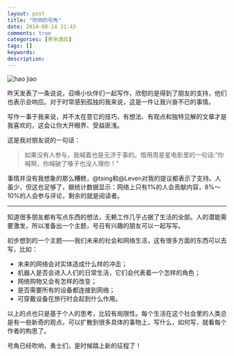 ```yaml
---
layout: post
title: "吹响的号角"
date: 2014-08-14 21:43
comments: true
categories: [茶余酒后]
tags: []
keywords: 
description: 
---
```

![hao jiao](http://data1.act3.qq.com/2010-09-13/11/a8e6a3d534cf8042867f0d83b3d29fa1.jpg)

昨天发表了一条说说，召唤小伙伴们一起写作，欣慰的是得到了朋友的支持，他们也表示会响应。对于时常感到孤独的我来说，这是一件让我兴奋不已的事情。

写作一事于我来说，并不太在意它的技巧，有想法、有观点和独特见解的文章才是我喜欢的，这会让你大开眼界、受益匪浅。

这是我对朋友说的一句话：

>如果没有人参与，我喊着也是无济于事的。借用周星星电影里的一句话:“你喊啊，你喊破了嗓子也没人理你！”

事情并没有我想象的那么糟糕，@tsing和@Leven对我的提议都表示了支持。人虽少，但这也足够了，据统计数据显示：网络上只有1%的人会贡献内容，8%～10%的人会参与评论，剩余的就是阅读者。

<!--more-->
---
知道很多朋友都有写点东西的想法，无赖工作几乎占据了生活的全部。人的潜能需要激发，所以准备出一个主题，号召有兴趣的朋友可以一起写写。

初步想到的一个主题——我们未来的社会和网络生活，这有很多方面的东西可以去写，比如：

- 未来的网络会对实体造成什么样的冲击；
- 机器人是否会进入人们的日常生活，它们会代表着一个怎样的角色；
- 网络购物又会有怎样的改变；
- 是否需要所有的设备都连接到网络；
- 可穿戴设备在旅行时会起到什么作用。

以上的点也只是基于个人的思考，比较有局限性。每个生活在这个社会里的人类总是有一些新奇的观点，可以扩散到很多具体的事物上，写什么，如何写，就看每个作者的构思了。


号角已经吹响，勇士们，是时候踏上新的征程了！